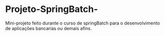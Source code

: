 # Projeto-SpringBatch-

Mini-projeto feito durante o curso de springBatch para o desenvolvimento de aplicações bancarias ou demais afins.
